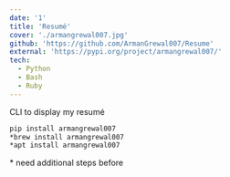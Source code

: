 ```yaml
---
date: '1'
title: 'Resumé'
cover: './armangrewal007.jpg'
github: 'https://github.com/ArmanGrewal007/Resume'
external: 'https://pypi.org/project/armangrewal007/'
tech:
  - Python
  - Bash
  - Ruby
---
```


CLI to display my resumé
```bash
pip install armangrewal007
*brew install armangrewal007
*apt install armangrewal007
```
\* need additional steps before